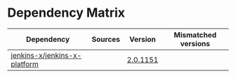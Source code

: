 # Dependency Matrix

Dependency | Sources | Version | Mismatched versions
---------- | ------- | ------- | -------------------
[jenkins-x/jenkins-x-platform](https://github.com/jenkins-x/jenkins-x-platform.git) |  | [2.0.1151](https://github.com/jenkins-x/jenkins-x-platform/releases/tag/v2.0.1151) | 
